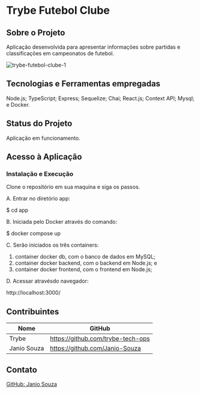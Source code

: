 # Trybe Futebol Clube

## Sobre o Projeto
Aplicação desenvolvida para apresentar informações sobre partidas e classificações em campeonatos de futebol.

![trybe-futebol-clube-1](./app/frontend/TFC.gif)

## Tecnologias e Ferramentas empregadas
Node.js;
TypeScript;
Express;
Sequelize;
Chai;
React.js;
Context API;
Mysql; e
Docker.

## Status do Projeto
Aplicação em funcionamento.

## Acesso à Aplicação
### Instalação e Execução

Clone o repositório em sua maquina e siga os passos.

A. Entrar no diretório app:

  $ cd app

B. Iniciada pelo Docker através do comando:
  
  $ docker compose up

C. Serão iniciados os três containers:
  1. container docker db, com o banco de dados em MySQL;
  2. container docker backend, com o backend em Node.js; e
  3. container docker frontend, com o frontend em Node.js;

D. Acessar atravésdo navegador:
  <p>http://localhost:3000/</p>

## Contribuintes
|Nome|GitHub|
| -------- | -------- |
|Trybe|https://github.com/trybe-tech-ops|
|Janio Souza|https://github.com/Janio-Souza|

## Contato
[GitHub: Janio Souza](https://github.com/Janio-Souza)

